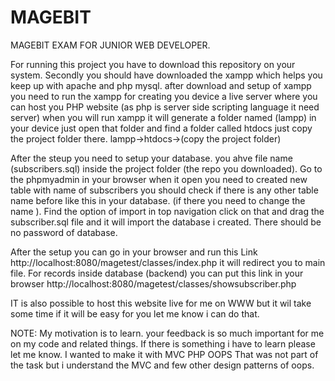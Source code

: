 # MAGEBIT
MAGEBIT EXAM FOR JUNIOR WEB DEVELOPER.


For running this project you have to download this repository on your system.
Secondly you should have downloaded the xampp which helps you keep up with apache and php mysql.
after download and setup of xampp you need to run the xampp for creating you device a live server where you can host
you PHP website (as php is server side scripting language it need server)
when you will run xampp it will generate a folder named (lampp) in your device just open that folder and find 
a folder called htdocs just copy the project folder there.
lampp->htdocs->(copy the project folder)

After the steup you need to setup your database.
you ahve file name (subscribers.sql) inside the project folder (the repo you downloaded).
Go to the phpmyadmin in your browser when it open you need to created new table with name of subscribers you should
check if there is any other table name before like this in your database. (if there you need to change the name ).
Find the option of import in top navigation click on that and drag the subscriber.sql file and it will import the database i created.
There should be no password of database. 



After the setup you can go in your browser and run this Link  http://localhost:8080/magetest/classes/index.php
it will redirect you to main file.
For records inside database (backend) you can put this link in your browser http://localhost:8080/magetest/classes/showsubscriber.php

IT is also possible to host this website live for me on WWW  but it wil take some time if it will be easy for you let me know i can do that.


NOTE: 
My motivation is to learn. your feedback is so much important for me on my code and related things. If there is something i have to learn please let me know.
I wanted to make it with MVC PHP OOPS That was not part of the task but i understand the MVC and few other design patterns of oops.


